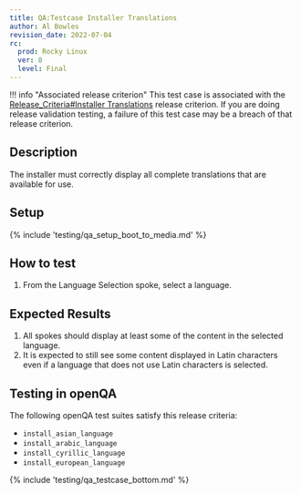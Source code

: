 ```yaml
---
title: QA:Testcase Installer Translations
author: Al Bowles
revision_date: 2022-07-04
rc:
  prod: Rocky Linux
  ver: 8
  level: Final
---
```


!!! info "Associated release criterion"
    This test case is associated with the [Release_Criteria#Installer Translations](../release_criteria.md#installer-translations) release criterion. If you are doing release validation testing, a failure of this test case may be a breach of that release criterion.

## Description
The installer must correctly display all complete translations that are available for use.

## Setup
{% include 'testing/qa_setup_boot_to_media.md' %}

## How to test
1. From the Language Selection spoke, select a language.

## Expected Results
1. All spokes should display at least some of the content in the selected language.
2. It is expected to still see some content displayed in Latin characters even if a language that does not use Latin characters is selected.

## Testing in openQA
The following openQA test suites satisfy this release criteria:
- `install_asian_language`
- `install_arabic_language`
- `install_cyrillic_language`
- `install_european_language`

{% include 'testing/qa_testcase_bottom.md' %}
